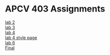 # APCV 403 Assignments
[lab 2](https://ilynch22.github.io/apcv403/lab-2/index.html)\
[lab 3](https://ilynch22.github.io/apcv403/lab-3/index.html)\
[lab 4](https://ilynch22.github.io/apcv403/lab-4/index.html)\
[lab 4 style page](https://ilynch22.github.io/apcv403/lab-4/styles.css)\
[lab 6](https://ilynch22.github.io/apcv403/lab-6/index.html)\
[Final](https://ilynch22.github.io/apcv403/final/index.html)
